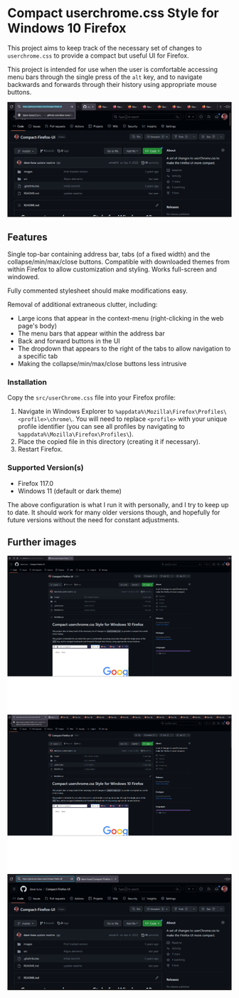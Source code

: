 # Compact userchrome.css Style for Windows 10 Firefox

This project aims to keep track of the necessary set of changes to `userchrome.css` to provide a compact but useful UI for Firefox.

This project is intended for use when the user is comfortable accessing menu bars through the single press of the `alt` key, and to navigate backwards and forwards through their history using appropriate mouse buttons.

![Windowed (many tabs)](images/windowed_many.png)

## Features

Single top-bar containing address bar, tabs (of a fixed width) and the collapse/min/max/close buttons.
Compatible with downloaded themes from within Firefox to allow customization and styling. Works full-screen and windowed.

Fully commented stylesheet should make modifications easy.

Removal of additional extraneous clutter, including:

- Large icons that appear in the context-menu (right-clicking in the web page's body)
- The menu bars that appear within the address bar
- Back and forward buttons in the UI
- The dropdown that appears to the right of the tabs to allow navigation to a specific tab
- Making the collapse/min/max/close buttons less intrusive

### Installation

Copy the `src/userChrome.css` file into your Firefox profile:

1. Navigate in Windows Explorer to `%appdata%\Mozilla\Firefox\Profiles\<profile>\chrome\`. You will need to replace `<profile>` with your unique profile identifier (you can see all profiles by navigating to `%appdata%\Mozilla\Firefox\Profiles\`).
2. Place the copied file in this directory (creating it if necessary).
3. Restart Firefox.

### Supported Version(s)

- Firefox 117.0
- Windows 11 (default or dark theme)

The above configuration is what I run it with personally, and I try to keep up to date. It should work for many older versions though, and hopefully for future versions without the need for constant adjustments.

## Further images

![Fullscreen (one tab)](images/full_one.png)
![Fullscreen (many tabs)](images/full_many.png)
![Windowed (one tab)](images/windowed_one.png)
